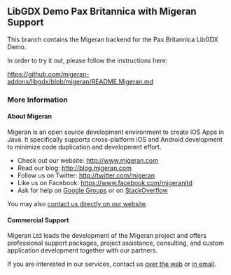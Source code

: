 LibGDX Demo Pax Britannica with Migeran Support
-----------------------------------------

This branch contains the Migeran backend for the Pax Britannica LibGDX Demo.

In order to try it out, please follow the instructions here:

https://github.com/migeran-addons/libgdx/blob/migeran/README.Migeran.md

### More Information

#### About Migeran

Migeran is an open source development environment to create iOS Apps in Java. 
It specifically supports cross-platform iOS and Android development 
to minimize code duplication and development effort.

* Check out our website: http://www.migeran.com
* Read our blog: http://blog.migeran.com
* Follow us on Twitter: http://twitter.com/migeran
* Like us on Facebook: https://www.facebook.com/migeranltd
* Ask for help on [Google Groups](https://groups.google.com/forum/#!forum/migeran) 
or on [StackOverflow](http://stackoverflow.com/questions/ask?tags=migeran)


You may also [contact us directly on our website](http://www.migeran.com/contact.html).

#### Commercial Support

Migeran Ltd leads the development of the Migeran
project and offers professional support packages, project assistance, 
consulting, and custom application development together with our partners.

If you are interested in our services, contact us 
[over the web](http://www.migeran.com/contact.html) or [in email](mailto:support@migeran.com).
